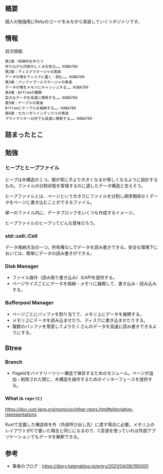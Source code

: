 ## 概要

個人の勉強用にRellyのコードをみながら実装していくリポジトリです。

## 情報

目次情報:

```
第1章：RDBMSを作ろう
作りながら内部のしくみを知る…… KOBA789
第2章：ディスクマネージャの実装
データの塊をディスクに書く・読む…… KOBA789
第3章：バッファプールマネージャの実装
データの塊をメモリにキャッシュする…… KOBA789
第4章：B+Treeの観察
巨大なデータを高速に検索する…… KOBA789
第5章：テーブルの実装
B+Treeにテーブルを格納する…… KOBA789
第6章：セカンダリインデックスの実装
プライマリキー以外でも高速に検索する…… KOBA789
```

## 詰まったとこ

## 勉強

### ヒープとヒープファイル

ヒープは木構造の１つ。親が常に子より大きくなるか等しくなるように設計するもの。ファイルの分割状態を管理するのに適したデータ構造と言えそう。

ヒープファイルとは、ページという大きさにファイルを分割し順序関係なくデータをページに書き込むことができるファイル。

単一のファイル内に、データブロックをいくつも作成するイメージ。

ヒープファイルのヒープってどんな意味だろう。

### std::cell::Cell

データ格納方法の一つ。所有権なしでデータを読み書きできる。安全な環境下においては、簡単にデータの読み書きができる。

### Disk Manager

- ファイル操作（読み取り書き込み）のAPIを提供する。
- ページサイズごとにデータを格納・メモリに展開して、書き込み・読み込みする。

### Bufferpool Manager

- ページごとにバッファを割り当てて、メモリ上にデータを展開する。
- メモリ上にデータを読み込ませたり、ディスクに書き込ませたりする。
- 複数のバッファを用意してよりたくさんのデータを高速に読み書きできるようにする。

## Btree

### Branch

- PageIdをバイナリーツリー構造で保存するためのモジュール。ページが追加・削除された際に、木構造を操作するためのインターフェースを提供する。

### What is `repr(C)`

https://doc.rust-lang.org/nomicon/other-reprs.html#alternative-representations

Rustで定義した構造体を外（外部呼び出し先）に渡す場合に必要。メモリ上のレイアウトがCで書いた場合と同じになるので、C言語を使っていれば外部アプリケーションでもデータを解釈できる。

## 参考

- 筆者のブログ：https://diary.hatenablog.jp/entry/2021/04/08/190000
